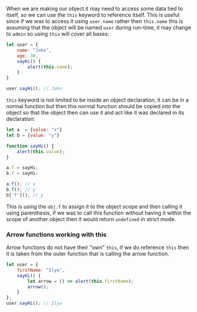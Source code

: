 When we are making our object it may need to access some data tied to itself, so we can use the `this` keyword to reference itself. This is useful since if we was to access it using `user.name` rather then `this.name` this is assuming that the object will be named `user` during run-time, it may change to `admin` so using `this` will cover all bases:
```javascript
let user = {
	name: "John",
	age: 30,
	sayHi() {
		alert(this.name);
	}
}

user.sayHi(); // John
```
`this` keyword is not limited to be inside an object declaration, it can be in a normal function but then this normal function should be copied into the object so that the object then can use it and act like it was declared in its declaration:
```javascript
let a  = {value: "x"}
let b = {value: "y"}

function sayHi() {
	alert(this.value);
}

a.f = sayHi;
b.f = sayHi;

a.f(); // x
b.f(); // y
b['f'](); // y
```
This is using the `obj.f` to assign it to the object scope and then calling it using parenthesis, if we was to call this function without having it within the scope of another object then it would return `undefined` in strict mode.
### Arrow functions working with this
Arrow functions do not have their "own" `this`, if we do reference `this` then it is taken from the outer function that is calling the arrow function. 
```javascript
let user = {
	firstName: "Ilya",
	sayHi() {
		let arrow = () => alert(this.firstName);
		arrow();
	}
};
user.sayHi(); // Ilya
